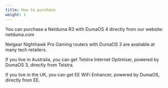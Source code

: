 ```yaml
---
title: How to purchase
weight: 1
---
```


You can purchase a Netduma R3 with DumaOS 4 directly from our website: netduma.com

Netgear Nighthawk Pro Gaming routers with DumaOS 3 are available at many tech retailers.

If you live in Australia, you can get Telstra Internet Optimiser, powered by DumaOS 3, directly from Telstra.

If you live in the UK, you can get EE WiFi Enhancer, powered by DumaOS, directly from EE.
